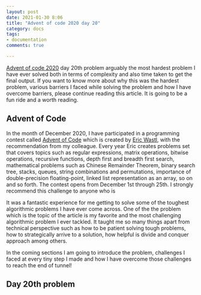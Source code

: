 ```yaml
---
layout: post
date: 2021-01-30 8:06
title: "Advent of code 2020 day 20"
category: docs
tags:
- documentation
comments: true

---
```

[Advent of code 2020](https://adventofcode.com/2020/day/20) day 20th problem arguably the most hardest problem I have ever solved
both in terms of complexity and also time taken to get the final output. If you want to know
more about why this was the hardest problem, various barriers I faced while solving the problem and how I have overcome barriers,
please continue reading this article. It is going to be a fun ride and a worth reading.

<!--more-->

## Advent of Code

In the month of December 2020, I have participated in a programming contest called [Advent of Code](https://adventofcode.com/) which is created by [Eric Wastl](https://twitter.com/ericwastl), 
with the recommendation from my colleague. Every year Eric creates problems set that covers topics such as regular expressions,
matrix operations, bitwise operations, recursive functions, depth first and breadth first search, mathematical problems such as Chinese Remainder Theorem,
binary search tree, stacks, queues, string combinations and permutations, importance of double-precision floating-point,
linked list representation as an array, so on and so forth. The contest opens from December 1st through 25th. I strongly
recommend this challenge to anyone who is 

It was a fantastic experience for me getting to solve some of the toughest algorithmic problems I have ever come across.
One of the the problem which is the topic of the article is my favorite and the most challenging algorithmic problem I ever tackled.
It taught me so many things apart from technical perspective such as how to be patient solving tough problems, how to
strategically arrive to a solution, how helpful is divide and conquer approach among others. 

In the coming sections I am going to introduce the problem, challenges I faced at every tiny step I made and how
I have overcome those challenges to reach the end of tunnel!

## Day 20th problem

  